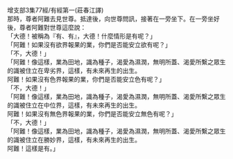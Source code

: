 增支部3集77經/有經第一(莊春江譯)  
那時，尊者阿難去見世尊。抵達後，向世尊問訊，接著在一旁坐下。在一旁坐好後，尊者阿難對世尊這麼說：  
「大德！被稱為『有、有』，大德！什麼情形是有呢？」  
「阿難！如果沒有欲界報果的業，你們是否能安立欲有呢？」  
「不，大德！」  
「阿難！像這樣，業為田地，識為種子，渴愛為濕潤，無明所蓋、渴愛所繫之眾生的識被住立在卑劣界，這樣，有未來再生的出生。  
阿難！如果沒有色界報果的業，你們是否能安立色有呢？」  
「不，大德！」  
「阿難！像這樣，業為田地，識為種子，渴愛為濕潤，無明所蓋、渴愛所繫之眾生的識被住立在中位界，這樣，有未來再生的出生。  
阿難！如果沒有無色界報果的業，你們是否能安立無色有呢？」  
「不，大德！」  
「阿難！像這樣，業為田地，識為種子，渴愛為濕潤，無明所蓋、渴愛所繫之眾生的識被住立在勝妙界，這樣，有未來再生的出生。  
阿難！這樣是有。」  
  
  
